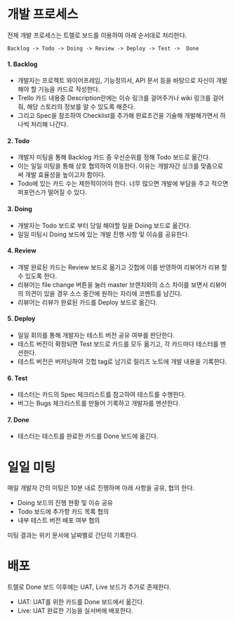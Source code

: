 # 개발 프로세스

전체 개발 프로세스는 트렐로 보드를 이용하여 아래 순서대로 처리한다.

`Backlog -> Todo -> Doing -> Review -> Deploy -> Test ->  Done`

#### 1. Backlog
- 개발자는 프로젝트 와이어프레임, 기능정의서, API 문서 등을 바탕으로 자신이 개발해야 할 기능을 카드로 작성한다.
- Trello 카드 내용중 Description란에는 이슈 링크를 걸어주거나 wiki 링크를 걸어줘, 해당 스토리의 정보를 알 수 있도록 해준다. 
- 그리고 Spec을 참조하여 Checklist를 추가해 완료조건을 기술해 개발해가면서 하나씩 처리해 나간다.

#### 2. Todo
- 개발자 미팅을 통해 Backlog 카드 중 우선순위를 정해 Todo 보드로 옮긴다.
- 이는 일일 미팅을 통해 상호 협의하여 이동한다. 이유는 개발자간 싱크를 맞춤으로써 개발 효율성을 높이고자 함이다.
- Todo에 있는 카드 수는 제한적이어야 한다. 너무 많으면 개발에 부담을 주고 적으면 퍼포먼스가 떨어질 수 있다.

#### 3. Doing
- 개발자는 Todo 보드로 부터 당일 해야할 일을 Doing 보드로 옮긴다.
- 일일 미팅시 Doing 보드에 있는 개발 진행 사항 및 이슈를 공유한다.

#### 4. Review
- 개발 완료된 카드는 Review 보드로 옮기고 깃헙에 이를 반영하여 리뷰어가 리뷰 할수 있도록 한다. 
- 리뷰어는 file change 버튼을 눌러 master 브랜치와의 소스 차이를 보면서 리뷰어의 의견이 있을 경우 소스 중간에 원하는 자리에 코멘트를 남긴다.
- 리뷰어는 리뷰가 완료된 카드를 Deploy 보드로 옮긴다.

#### 5. Deploy
- 일일 회의를 통해 개발자는 테스트 버전 공유 여부를 판단한다. 
- 테스트 버전이 확정되면 Test 보드로 카드를 모두 옮기고, 각 카드마다 테스터를 멘션한다.
- 테스트 버전은 버저닝하여 깃헙 tag로 남기로 릴리즈 노트에 개발 내용을 기록한다.

#### 6. Test
- 테스터는 카드의 Spec 체크리스트를 참고하여 테스트를 수행한다.
- 버그는 Bugs 체크리스트를 만들어 기록하고 개발자를 멘션한다. 

#### 7. Done
- 테스터는 테스트를 완료한 카드를 Done 보드에 옮긴다.


# 일일 미팅

매일 개발자 간의 미팅은 10분 내로 진행하며 아래 사항을 공유, 협의 한다.

* Doing 보드의 진행 현황 및 이슈 공유 
* Todo 보드에 추가항 카드 목록 협의 
* 내부 테스트 버전 배포 여부 협의 
 
미팅 결과는 위키 문서에 날짜별로 간단히 기록한다.

# 배포 

트렐로 Done 보드 이후에는 UAT, Live 보드가 추가로 존재한다. 

* UAT: UAT를 위한 카드를 Done 보드에서 옮긴다.
* Live: UAT 완료한 기능을 실서버에 배포한다.
